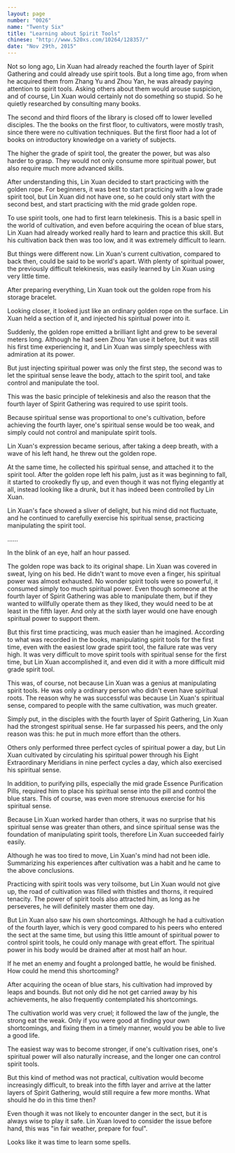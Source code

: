 ```yaml
---
layout: page
number: "0026"
name: "Twenty Six"
title: "Learning about Spirit Tools"
chinese: "http://www.520xs.com/10264/128357/"
date: "Nov 29th, 2015"
---
```


Not so long ago, Lin Xuan had already reached the fourth layer of Spirit Gathering and could already use spirit tools. But a long time ago, from when he acquired them from Zhang Yu and Zhou Yan, he was already paying attention to spirit tools. Asking others about them would arouse suspicion, and of course, Lin Xuan would certainly not do something so stupid. So he quietly researched by consulting many books.

The second and third floors of the library is closed off to lower levelled disciples. The the books on the first floor, to cultivators, were mostly trash, since there were no cultivation techniques. But the first floor had a lot of books on introductory knowledge on a variety of subjects.

The higher the grade of spirit tool, the greater the power, but was also harder to grasp. They would not only consume more spiritual power, but also require much more advanced skills.

After understanding this, Lin Xuan decided to start practicing with the golden rope. For beginners, it was best to start practicing with a low grade spirit tool, but Lin Xuan did not have one, so he could only start with the second best, and start practicing with the mid grade golden rope.

To use spirit tools, one had to first learn telekinesis. This is a basic spell in the world of cultivation, and even before acquiring the ocean of blue stars, Lin Xuan had already worked really hard to learn and practice this skill. But his cultivation back then was too low, and it was extremely difficult to learn.

But things were different now. Lin Xuan's current cultivation, compared to back then, could be said to be world's apart. With plenty of spiritual power, the previously difficult telekinesis, was easily learned by Lin Xuan using very little time.

After preparing everything, Lin Xuan took out the golden rope from his storage bracelet.

Looking closer, it looked just like an ordinary golden rope on the surface. Lin Xuan held a section of it, and injected his spiritual power into it.

Suddenly, the golden rope emitted a brilliant light and grew to be several meters long. Although he had seen Zhou Yan use it before, but it was still his first time experiencing it, and Lin Xuan was simply speechless with admiration at its power.

But just injecting spiritual power was only the first step, the second was to let the spiritual sense leave the body, attach to the spirit tool, and take control and manipulate the tool.

This was the basic principle of telekinesis and also the reason that the fourth layer of Spirit Gathering was required to use spirit tools.

Because spiritual sense was proportional to one's cultivation, before achieving the fourth layer, one's spiritual sense would be too weak, and simply could not control and manipulate spirit tools.

Lin Xuan's expression became serious, after taking a deep breath, with a wave of his left hand, he threw out the golden rope.

At the same time, he collected his spiritual sense, and attached it to the spirit tool. After the golden rope left his palm, just as it was beginning to fall, it started to crookedly fly up, and even though it was not flying elegantly at all, instead looking like a drunk, but it has indeed been controlled by Lin Xuan.

Lin Xuan's face showed a sliver of delight, but his mind did not fluctuate, and he continued to carefully exercise his spiritual sense, practicing manipulating the spirit tool.

......

In the blink of an eye, half an hour passed.

The golden rope was back to its original shape. Lin Xuan was covered in sweat, lying on his bed. He didn't want to move even a finger, his spiritual power was almost exhausted. No wonder spirit tools were so powerful, it consumed simply too much spiritual power. Even though someone at the fourth layer of Spirit Gathering was able to manipulate them, but if they wanted to willfully operate them as they liked, they would need to be at least in the fifth layer. And only at the sixth layer would one have enough spiritual power to support them.

But this first time practicing, was much easier than he imagined. According to what was recorded in the books, manipulating spirit tools for the first time, even with the easiest low grade spirit tool, the failure rate was very high. It was very difficult to move spirit tools with spiritual sense for the first time, but Lin Xuan accomplished it, and even did it with a more difficult mid grade spirit tool.

This was, of course, not because Lin Xuan was a genius at manipulating spirit tools. He was only a ordinary person who didn't even have spiritual roots. The reason why he was successful was because Lin Xuan's spiritual sense, compared to people with the same cultivation, was much greater.

Simply put, in the disciples with the fourth layer of Spirit Gathering, Lin Xuan had the strongest spiritual sense. He far surpassed his peers, and the only reason was this: he put in much more effort than the others.

Others only performed three perfect cycles of spiritual power a day, but Lin Xuan cultivated by circulating his spiritual power through his Eight Extraordinary Meridians in nine perfect cycles a day, which also exercised his spiritual sense.

In addition, to purifying pills, especially the mid grade Essence Purification Pills, required him to place his spiritual sense into the pill and control the blue stars. This of course, was even more strenuous exercise for his spiritual sense.

Because Lin Xuan worked harder than others, it was no surprise that his spiritual sense was greater than others, and since spiritual sense was the foundation of manipulating spirit tools, therefore Lin Xuan succeeded fairly easily.

Although he was too tired to move, Lin Xuan's mind had not been idle. Summarizing his experiences after cultivation was a habit and he came to the above conclusions.

Practicing with spirit tools was very toilsome, but Lin Xuan would not give up, the road of cultivation was filled with thistles and thorns, it required tenacity. The power of spirit tools also attracted him, as long as he perseveres, he will definitely master them one day.

But Lin Xuan also saw his own shortcomings. Although he had a cultivation of the fourth layer, which is very good compared to his peers who entered the sect at the same time, but using this little amount of spiritual power to control spirit tools, he could only manage with great effort. The spiritual power in his body would be drained after at most half an hour.

If he met an enemy and fought a prolonged battle, he would be finished. How could he mend this shortcoming?

After acquiring the ocean of blue stars, his cultivation had improved by leaps and bounds. But not only did he not get carried away by his achievements, he also frequently contemplated his shortcomings.

The cultivation world was very cruel; it followed the law of the jungle, the strong eat the weak. Only if you were good at finding your own shortcomings, and fixing them in a timely manner, would you be able to live a good life.

The easiest way was to become stronger, if one's cultivation rises, one's spiritual power will also naturally increase, and the longer one can control spirit tools.

But this kind of method was not practical, cultivation would become increasingly difficult, to break into the fifth layer and arrive at the latter layers of Spirit Gathering, would still require a few more months. What should he do in this time then?

Even though it was not likely to encounter danger in the sect, but it is always wise to play it safe. Lin Xuan loved to consider the issue before hand, this was "in fair weather, prepare for foul".

Looks like it was time to learn some
spells.
